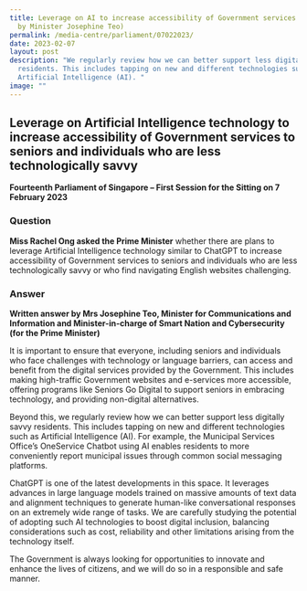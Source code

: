 ```yaml
---
title: Leverage on AI to increase accessibility of Government services (PQ Reply
  by Minister Josephine Teo)
permalink: /media-centre/parliament/07022023/
date: 2023-02-07
layout: post
description: "We regularly review how we can better support less digitally savvy
  residents. This includes tapping on new and different technologies such as
  Artificial Intelligence (AI). "
image: ""
---
```



## Leverage on Artificial Intelligence technology to increase accessibility of Government services to seniors and individuals who are less technologically savvy

**Fourteenth Parliament of Singapore – First Session for the Sitting on 7 February 2023**


### Question

**Miss Rachel Ong asked the Prime Minister** whether there are plans to leverage Artificial Intelligence technology similar to ChatGPT to increase accessibility of Government services to seniors and individuals who are less technologically savvy or who find navigating English websites challenging.

### Answer

**Written answer by Mrs Josephine Teo, Minister for Communications and Information and Minister-in-charge of Smart Nation and Cybersecurity (for the Prime Minister)**

It is important to ensure that everyone, including seniors and individuals who face challenges with technology or language barriers, can access and benefit from the digital services provided by the Government. This includes making high-traffic Government websites and e-services more accessible, offering programs like Seniors Go Digital to support seniors in embracing technology, and providing non-digital alternatives. 

Beyond this, we regularly review how we can better support less digitally savvy residents. This includes tapping on new and different technologies such as Artificial Intelligence (AI). For example, the Municipal Services Office’s OneService Chatbot using AI enables residents to more conveniently report municipal issues through common social messaging platforms. 

ChatGPT is one of the latest developments in this space. It leverages advances in large language models trained on massive amounts of text data and alignment techniques to generate human-like conversational responses on an extremely wide range of tasks. We are carefully studying the potential of adopting such AI technologies to boost digital inclusion, balancing considerations such as cost, reliability and other limitations arising from the technology itself. 

The Government is always looking for opportunities to innovate and enhance the lives of citizens, and we will do so in a responsible and safe manner.
